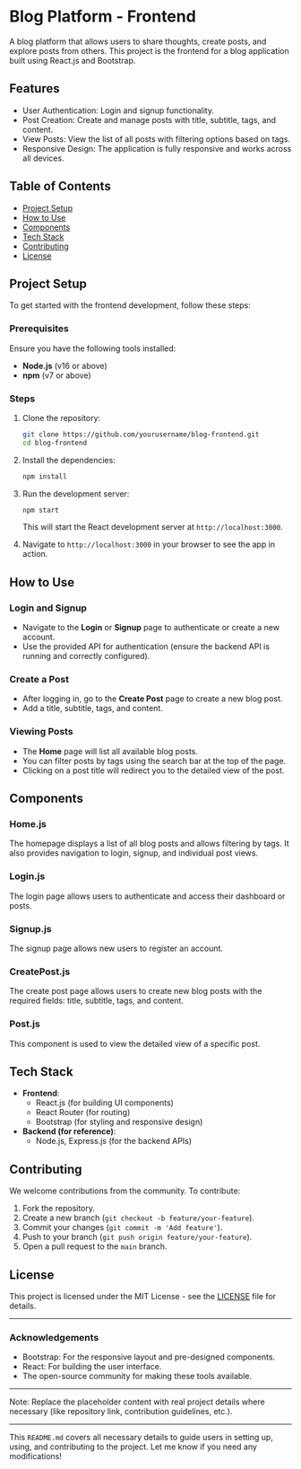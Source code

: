 # Blog Platform - Frontend

A blog platform that allows users to share thoughts, create posts, and explore posts from others. This project is the frontend for a blog application built using React.js and Bootstrap.

## Features

- User Authentication: Login and signup functionality.
- Post Creation: Create and manage posts with title, subtitle, tags, and content.
- View Posts: View the list of all posts with filtering options based on tags.
- Responsive Design: The application is fully responsive and works across all devices.
  
## Table of Contents

- [Project Setup](#project-setup)
- [How to Use](#how-to-use)
- [Components](#components)
- [Tech Stack](#tech-stack)
- [Contributing](#contributing)
- [License](#license)

## Project Setup

To get started with the frontend development, follow these steps:

### Prerequisites

Ensure you have the following tools installed:

- **Node.js** (v16 or above)
- **npm** (v7 or above)

### Steps

1. Clone the repository:
    ```bash
    git clone https://github.com/yourusername/blog-frontend.git
    cd blog-frontend
    ```

2. Install the dependencies:
    ```bash
    npm install
    ```

3. Run the development server:
    ```bash
    npm start
    ```

    This will start the React development server at `http://localhost:3000`.

4. Navigate to `http://localhost:3000` in your browser to see the app in action.

## How to Use

### Login and Signup

- Navigate to the **Login** or **Signup** page to authenticate or create a new account.
- Use the provided API for authentication (ensure the backend API is running and correctly configured).

### Create a Post

- After logging in, go to the **Create Post** page to create a new blog post.
- Add a title, subtitle, tags, and content.
  
### Viewing Posts

- The **Home** page will list all available blog posts.
- You can filter posts by tags using the search bar at the top of the page.
- Clicking on a post title will redirect you to the detailed view of the post.

## Components

### Home.js

The homepage displays a list of all blog posts and allows filtering by tags. It also provides navigation to login, signup, and individual post views.

### Login.js

The login page allows users to authenticate and access their dashboard or posts.

### Signup.js

The signup page allows new users to register an account.

### CreatePost.js

The create post page allows users to create new blog posts with the required fields: title, subtitle, tags, and content.

### Post.js

This component is used to view the detailed view of a specific post.

## Tech Stack

- **Frontend**: 
  - React.js (for building UI components)
  - React Router (for routing)
  - Bootstrap (for styling and responsive design)
- **Backend (for reference)**:
  - Node.js, Express.js (for the backend APIs)

## Contributing

We welcome contributions from the community. To contribute:

1. Fork the repository.
2. Create a new branch (`git checkout -b feature/your-feature`).
3. Commit your changes (`git commit -m 'Add feature'`).
4. Push to your branch (`git push origin feature/your-feature`).
5. Open a pull request to the `main` branch.

## License

This project is licensed under the MIT License - see the [LICENSE](LICENSE) file for details.

---

### Acknowledgements

- Bootstrap: For the responsive layout and pre-designed components.
- React: For building the user interface.
- The open-source community for making these tools available.

---

Note: Replace the placeholder content with real project details where necessary (like repository link, contribution guidelines, etc.).

---

This `README.md` covers all necessary details to guide users in setting up, using, and contributing to the project. Let me know if you need any modifications!
